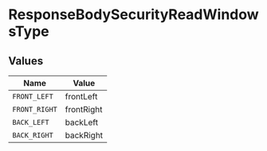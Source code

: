 # ResponseBodySecurityReadWindowsType


## Values

| Name          | Value         |
| ------------- | ------------- |
| `FRONT_LEFT`  | frontLeft     |
| `FRONT_RIGHT` | frontRight    |
| `BACK_LEFT`   | backLeft      |
| `BACK_RIGHT`  | backRight     |